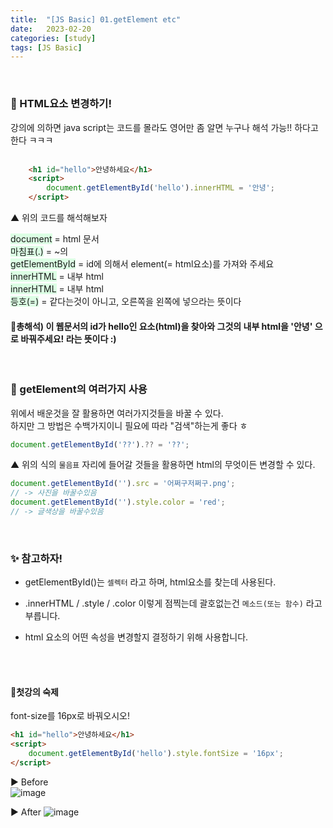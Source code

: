 ```yaml
---
title:  "[JS Basic] 01.getElement etc"
date:   2023-02-20
categories: [study]
tags: [JS Basic]
---
```

<br>

### 🙂 HTML요소 변경하기!
   
강의에 의하면 java script는 코드를 몰라도 영어만 좀 알면 누구나 해석 가능!! 하다고 한다 ㅋㅋㅋ   
<br>
```html
    <h1 id="hello">안녕하세요</h1>
    <script>
        document.getElementById('hello').innerHTML = '안녕';
    </script>
```
▲ 위의 코드를 해석해보자

<span style="background : #dcffe4">document</span> = html 문서   
<span style="background : #dcffe4">마침표(.)</span> = ~의   
<span style="background : #dcffe4">getElementById</span> = id에 의해서 element(= html요소)를 가져와 주세요   
<span style="background : #dcffe4">innerHTML</span> = 내부 html    
<span style="background : #dcffe4">innerHTML</span> = 내부 html    
<span style="background : #dcffe4">등호(=)</span> = 같다는것이 아니고, 오른쪽을 왼쪽에 넣으라는 뜻이다   

#### 📌총해석) 이 웹문서의 id가 hello인 요소(html)을 찾아와 그것의 내부 html을 '안녕' 으로 바꿔주세요!  라는 뜻이다 :)

<br/>    

### 🙂 getElement의 여러가지 사용    
위에서 배운것을 잘 활용하면 여러가지것들을 바꿀 수 있다.    
하지만 그 방법은 수백가지이니 필요에 따라 "검색"하는게 좋다 ㅎ    

```javascript
document.getElementById('??').?? = '??';
```
▲ 위의 식의 `물음표` 자리에 들어갈 것들을 활용하면 html의 무엇이든 변경할 수 있다.

```javascript
document.getElementById('').src = '어쩌구저쩌구.png';
// -> 사진을 바꿀수있음
document.getElementById('').style.color = 'red';
// -> 글색상을 바꿀수있음
```

<br>

### ✨ 참고하자!
- getElementById()는 `셀렉터` 라고 하며, html요소를 찾는데 사용된다.

- .innerHTML / .style / .color 이렇게 점찍는데 괄호없는건 `메소드(또는 함수)` 라고 부릅니다.

- html 요소의 어떤 속성을 변경할지 결정하기 위해 사용합니다. 

<br/><br/>

#### 📑첫강의 숙제

font-size를 16px로 바꿔오시오!

```html
<h1 id="hello">안녕하세요</h1>
<script>
    document.getElementById('hello').style.fontSize = '16px';
</script>
```

▶ Before   
![image](https://user-images.githubusercontent.com/115879536/220133814-190ed3bc-6f5f-4285-b9fb-fda00c1544f1.png)

▶ After
![image](https://user-images.githubusercontent.com/115879536/220133505-72b13cce-6ba3-41dc-b7e5-92b8d2da095b.png)
